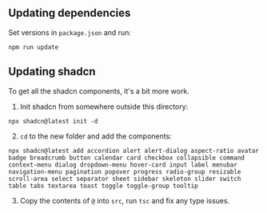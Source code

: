 ## Updating dependencies

Set versions in `package.json` and run:

```
npm run update
```

## Updating shadcn

To get all the shadcn components, it's a bit more work.

1. Init shadcn from somewhere outside this directory:

```
npx shadcn@latest init -d
```

2. `cd` to the new folder and add the components:

```
npx shadcn@latest add accordion alert alert-dialog aspect-ratio avatar badge breadcrumb button calendar card checkbox collapsible command context-menu dialog dropdown-menu hover-card input label menubar navigation-menu pagination popover progress radio-group resizable scroll-area select separator sheet sidebar skeleton slider switch table tabs textarea toast toggle toggle-group tooltip
```

3. Copy the contents of `@` into `src`, run `tsc` and fix any type issues.
